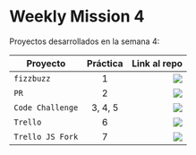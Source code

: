 # Weekly Mission 4

Proyectos desarrollados en la semana 4:

| Proyecto | Práctica | Link al repo |
| ------------- |:-------------:| -----:|
|`fizzbuzz`|1| <a href="https://github.com/DennisPerez97/FizzBuzz" target="_blank"><img src="https://img.shields.io/badge/🔗link-PRACTICA1-blue?style=for-the-badge"></a>  |
|`PR`|2| <a href="https://github.com/DennisPerez97/fizzbuzz-Carlo" target="_blank"><img src="https://img.shields.io/badge/🔗link-PRACTICA1-blue?style=for-the-badge"></a> |
|`Code Challenge`|3, 4, 5| <a href="https://github.com/DennisPerez97/Code-Challenge" target="_blank"><img src="https://img.shields.io/badge/🔗link-PRACTICA1-blue?style=for-the-badge"></a>|
|`Trello`|6| <a href="https://github.com/DennisPerez97/Trello_js" target="_blank"><img src="https://img.shields.io/badge/🔗link-PRACTICA1-blue?style=for-the-badge"></a>|
|`Trello JS Fork`|7| <a href="https://github.com/DennisPerez97/Trello-API-from-Node" target="_blank"><img src="https://img.shields.io/badge/🔗link-PRACTICA1-blue?style=for-the-badge"></a>|
